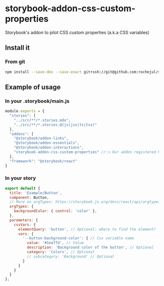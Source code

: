 # storybook-addon-css-custom-properties

Storybook's addon to pilot CSS custom properties (a.k.a CSS variables)

## Install it

### From git

````bash
npm install --save-dev --save-exact git+ssh://git@github.com:rochejul/storybook-addon-css-custom-properties.git#v1.1.0
````

## Example of usage

### In your .storybook/main.js

````js
module.exports = {
  "stories": [
    "../src/**/*.stories.mdx",
    "../src/**/*.stories.@(js|jsx|ts|tsx)"
  ],
  "addons": [
    "@storybook/addon-links",
    "@storybook/addon-essentials",
    "@storybook/addon-interactions",
    "storybook-addon-css-custom-properties" //👈 Our addon registered here
  ],
  "framework": "@storybook/react"
}
````

### In your story

````js
export default {
  title: 'Example/Button',
  component: Button,
  // More on argTypes: https://storybook.js.org/docs/react/api/argtypes
  argTypes: {
    backgroundColor: { control: 'color' },
  },
  parameters: {
    cssVars: {
      elementQuery: 'button', // Optional: where to find the element?
      vars: {
        '--button-background-color': { // Css variable name
          value: '#1ea7fd', // Value
          description: 'Background color of the button', // Optional
          category: 'Colors', // Optional
          // subcategory: 'Background' // Optional
        }
      }
    }
  }
};
````
